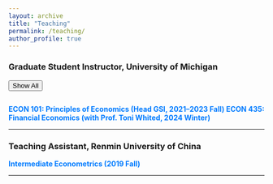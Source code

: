 ```yaml
---
layout: archive
title: "Teaching"
permalink: /teaching/
author_profile: true
---
```


### Graduate Student Instructor, University of Michigan

<button onclick="toggleAll()" style="margin-bottom: 1em;">Show All</button>

<a href="javascript:void(0);" onclick="toggleContent('econ101')" style="font-weight:bold; color:#007bff; text-decoration:none;">
ECON 101: Principles of Economics (Head GSI, 2021–2023 Fall)
</a>  
<div id="econ101" class="course-desc" style="display:none; margin: 0.5em 0 1em 1em;">
Introductory economics course covering microeconomic fundamentals (how markets function, where markets fail, the distribution of income and wealth, the public sector, international trade). Responsibilities included running discussion sections, designing problem sets and exams, and bridging communication between students and instructors.
</div>

<a href="javascript:void(0);" onclick="toggleContent('econ435')" style="font-weight:bold; color:#007bff; text-decoration:none;">
ECON 435: Financial Economics (with Prof. Toni Whited, 2024 Winter)
</a>  
<div id="econ435" class="course-desc" style="display:none; margin: 0.5em 0 1em 1em;">
Upper-level undergraduate course on the economic analysis of financial markets and financial decision making. Asset pricing theory, net present value, arbitrage strategies, portfolio management, and financial market behavior. Case studies of current policy. Led review sessions and assisted with exam preparation.
</div>

---

### Teaching Assistant, Renmin University of China

<a href="javascript:void(0);" onclick="toggleContent('econmetrics')" style="font-weight:bold; color:#007bff; text-decoration:none;">
Intermediate Econometrics (2019 Fall)
</a>  
<div id="econmetrics" class="course-desc" style="display:none; margin: 0.5em 0 1em 1em;">
An upper-level undergraduate course centered on understanding the “why” behind econometric techniques through theoretical derivation and statistical proof. Students rigorously derive the properties of estimators and apply these methods to real-world data using Stata, integrating formal theory with hands-on empirical analysis.
</div>

---

<script>
function toggleContent(id) {
  var content = document.getElementById(id);
  content.style.display = content.style.display === "none" ? "block" : "none";
}

let allShown = false;
function toggleAll() {
  const items = document.querySelectorAll('.course-desc');
  items.forEach(div => {
    div.style.display = allShown ? "none" : "block";
  });
  document.querySelector("button").innerText = allShown ? "Show All" : "Hide All";
  allShown = !allShown;
}
</script>
